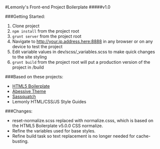 #Lemonly's Front-end Project Boilerplate
#####v1.0

###Getting Started:
1. Clone project
2. `npm install` from the project root
3. `grunt server` from the project root
4. Navigate to http://your.ip.address.here:8888 in any browser or on any device to test the project
5. Edit variable values in dev/scss/_variables.scss to make quick changes to the site styling
6. `grunt build` from the project root will put a production version of the project in /build

###Based on these projects:
* [HTML5 Boilerplate](https://html5boilerplate.com/)
* [Abessive Theme](https://github.com/joshbroton/abessive)
* [Sassquatch](https://github.com/joshbroton/sassquatch)
* Lemonly HTML/CSS/JS Style Guides

###Changes:
* reset-normalize.scss replaced with normalize.csss, which is based on the HTML5 Boilerplate v5.0.0 CSS normalize.
* Refine the variables used for base styles.
* Refine build task so text replacement is no longer needed for cache-busting.
